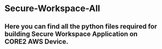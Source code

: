 # Secure-Workspace-All
## Here you can find all the python files required for building Secure Workspace Application on CORE2 AWS Device.
